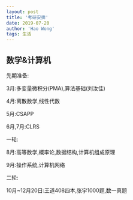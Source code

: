 ```yaml
---
layout: post
title: '考研安排'
date: 2019-07-20
author: 'Hao Wong'
tags: 生活
---
```


## 数学&计算机

先期准备:

3月:多变量微积分(PMA),算法基础(刘汝佳)

4月:离散数学,线性代数

5月:CSAPP

6月,7月:CLRS

一轮:

8月:高等数学,概率论,数据结构,计算机组成原理

9月:操作系统,计算机网络

二轮:

10月~12月20日:王道408四本,张宇1000题,数一真题